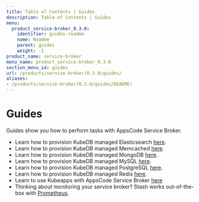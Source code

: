 ```yaml
---
title: Table of Contents | Guides
description: Table of Contents | Guides
menu:
  product_service-broker_0.3.0:
    identifier: guides-readme
    name: Readme
    parent: guides
    weight: -1
product_name: service-broker
menu_name: product_service-broker_0.3.0
section_menu_id: guides
url: /products/service-broker/0.3.0/guides/
aliases:
- /products/service-broker/0.3.0/guides/README/
---
```


# Guides

Guides show you how to perform tasks with AppsCode Service Broker.

- Learn how to provision KubeDB managed Elasticsearch [here](/products/service-broker/0.3.0/guides/kubedb/elasticsearch).
- Learn how to provision KubeDB managed Memcached [here](/products/service-broker/0.3.0/guides/kubedb/memcached).
- Learn how to provision KubeDB managed MongoDB [here](/products/service-broker/0.3.0/guides/kubedb/mongodb).
- Learn how to provision KubeDB managed MySQL [here](/products/service-broker/0.3.0/guides/kubedb/mysql).
- Learn how to provision KubeDB managed PostgreSQL [here](/products/service-broker/0.3.0/guides/kubedb/postgres).
- Learn how to provision KubeDB managed Redis [here](/products/service-broker/0.3.0/guides/kubedb/redis).
- Learn to use Kubeapps with AppsCode Service Broker [here](/products/service-broker/0.3.0/guides/kubeapps)
- Thinking about monitoring your service broker? Stash works out-of-the-box with [Prometheus](/products/service-broker/0.3.0/guides/monitoring/overview).
